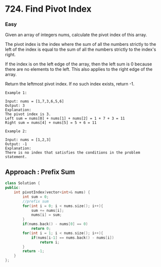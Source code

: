 # 724. Find Pivot Index
### Easy

Given an array of integers nums, calculate the pivot index of this array.

The pivot index is the index where the sum of all the numbers strictly to the left of the index is equal to the sum of all the numbers strictly to the index's right.

If the index is on the left edge of the array, then the left sum is 0 because there are no elements to the left. This also applies to the right edge of the array.

Return the leftmost pivot index. If no such index exists, return -1.

 

    Example 1:

    Input: nums = [1,7,3,6,5,6]
    Output: 3
    Explanation:
    The pivot index is 3.
    Left sum = nums[0] + nums[1] + nums[2] = 1 + 7 + 3 = 11
    Right sum = nums[4] + nums[5] = 5 + 6 = 11

    Example 2:

    Input: nums = [1,2,3]
    Output: -1
    Explanation:
    There is no index that satisfies the conditions in the problem statement.

## Approach : Prefix Sum
```cpp
class Solution {
public:
    int pivotIndex(vector<int>& nums) {
        int sum = 0;
        //prefix sum
        for(int i = 0; i < nums.size(); i++){
            sum += nums[i];
            nums[i] = sum;
        }
        if(nums.back() - nums[0] == 0)
            return 0;
        for(int i = 1; i < nums.size(); i++){
            if(nums[i-1] == nums.back() - nums[i])
                return i;
        }
        return -1;
    }
};
 ```